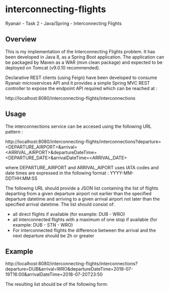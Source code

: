 # interconnecting-flights
Ryanair - Task 2 - Java/Spring - Interconnecting Flights

## Overview
This is my implementation of the Interconnecting Flights problem. It has been developed in Java 8, as a Spring Boot application. 
The application can be packaged by Maven as a WAR (mvn clean package) and expected to be deployed on Tomcat (v9.0.10 recommended).

Declarative REST clients (using Feign) have been developed to consume Ryanair microservices API and it provides a simple Spring MVC REST controller to expose the endpoint API required which can be reached at : 

http://localhost:8080/interconnecting-flights/interconnections

## Usage
The interconnections service can be accesed using the following URL pattern : 

http://localhost:8080/interconnecting-flights/interconnections?departure=<DEPARTURE_AIRPORT>&arrival=<ARRIVAL_AIRPORT>&departureDateTime=<DEPARTURE_DATE>&arrivalDateTime=<ARRIVAL_DATE>

where DEPARTURE_AIRPORT and ARRIVAL_AIPORT uses IATA codes
and date times are expressed in the following format : YYYY-MM-DDTHH:MM:SS

The following URL should provide a JSON list containing the list of flights departing from a given departure airport not earlier
than the specified departure datetime and arriving to a given arrival airport not later than the
specified arrival datetime. The list should consist of:
- all direct flights if available (for example: DUB - WRO)
- all interconnected flights with a maximum of one stop if available (for example: DUB - STN - WRO)
- For interconnected flights the difference between the arrival and the next departure should be 2h or greater

## Example
http://localhost:8080/interconnecting-flights/interconnections?departure=DUB&arrival=WRO&departureDateTime=2018-07-19T16:00&arrivalDateTime=2018-07-20T23:50

The resulting list should be of the following form:








